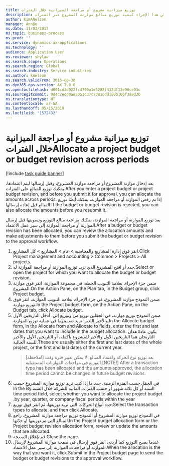 ```yaml
---
title: توزيع ميزانية مشروع أو مراجعة الميزانية خلال الفترات
description: يُبيّن هذا الإجراء كيفية توزيع مبالغ موازنة المشروع عبر الفترات.
author: KimANelson
manager: AnnBe
ms.date: 11/03/2017
ms.topic: business-process
ms.prod: ''
ms.service: dynamics-ax-applications
ms.technology: ''
audience: Application User
ms.reviewer: shylaw
ms.search.scope: Operations
ms.search.region: Global
ms.search.industry: Service industries
ms.author: knelson
ms.search.validFrom: 2016-06-30
ms.dyn365.ops.version: AX 7.0.0
ms.openlocfilehash: d001cd3d922fc4790a1e5288f432df13e90ce03c
ms.sourcegitcommit: 9d4c7edd0ae2053c37c7d81cdd180b16bf3a9d3b
ms.translationtype: HT
ms.contentlocale: ar-SA
ms.lasthandoff: 05/15/2019
ms.locfileid: "1572432"
---
```

# <a name="allocate-a-project-budget-or-budget-revision-across-periods"></a><span data-ttu-id="36e2d-103">توزيع ميزانية مشروع أو مراجعة الميزانية خلال الفترات</span><span class="sxs-lookup"><span data-stu-id="36e2d-103">Allocate a project budget or budget revision across periods</span></span>

[!include [task guide banner](../../includes/task-guide-banner.md)]

<span data-ttu-id="36e2d-104"> بعد إدخال موازنة المشروع أو مراجعة موازنة المشروع، وقبل إرسالها ليتم اعتمادها، يمكنك توزيع المبالغ على الفترات.</span><span class="sxs-lookup"><span data-stu-id="36e2d-104">After you enter a project budget or project budget revision, and before you submit it for approval, you can allocate the amounts across periods.</span></span> <span data-ttu-id="36e2d-105">إذا تم رفض الموازنة أو مراجعة الموازنة، يمكنك أيضًا توزيع المبالغ قبل إعادة إرسالها.</span><span class="sxs-lookup"><span data-stu-id="36e2d-105">If the budget or budget revision is rejected, you can also allocate the amounts before you resubmit it.</span></span> 

<span data-ttu-id="36e2d-106">بعد توزيع الموازنة أو مراجعة الموازنة، يمكنك مراجعة مبالغ التوزيع وتسويتها قبل إرسال الموازنة أو مراجعة الموازنة إلى سير عمل الاعتماد.</span><span class="sxs-lookup"><span data-stu-id="36e2d-106">After a budget or budget revision has been allocated, you can review the allocation amounts and make adjustments to them before you submit the budget or budget revision to the approval workflow.</span></span> 

1. <span data-ttu-id="36e2d-107">انقر فوق إدارة المشاريع‬ والمحاسبة > عام > المشاريع > كل المشاريع.</span><span class="sxs-lookup"><span data-stu-id="36e2d-107">Click Project management and accounting > Common > Projects > All projects.</span></span> 
2. <span data-ttu-id="36e2d-108">حدد أو افتح المشروع الذي تريد توزيع الموازنة أو مراجعة الموازنة له.</span><span class="sxs-lookup"><span data-stu-id="36e2d-108">Select or open the project for which you want to allocate the budget or budget revision.</span></span> 
3. <span data-ttu-id="36e2d-109">ضمن جزء الإجراء، بعلامة التبويب الخطة، في مجموعة الموازنة، انقر فوق موازنة المشروع.</span><span class="sxs-lookup"><span data-stu-id="36e2d-109">On the Action Pane, on the Plan tab, in the Budget group, click Project budget.</span></span> 
4. <span data-ttu-id="36e2d-110">ضمن النموذج موازنة المشروع، في جزء الإجراء، بعلامة التبويب الموازنة، انقر فوق توزيع موازنة.</span><span class="sxs-lookup"><span data-stu-id="36e2d-110">In the Project budget form, on the Action Pane, on the Budget tab, click Allocate budget.</span></span> 
5. <span data-ttu-id="36e2d-111">ضمن النموذج توزيع موازنة، في الحقلين توزيع من وتوزيع إلى، أدخل التاريخين الأول والأخير اللذين تريد تضمينهما في عملية توزيع الموازنة.</span><span class="sxs-lookup"><span data-stu-id="36e2d-111">In the Allocate budget form, in the Allocate from and Allocate to fields, enter the first and last dates that you want to include in the budget allocation.</span></span> <span data-ttu-id="36e2d-112">يكون عادةً هذان التاريخان هما التاريخين الأول والأخير للمشروع بأكمله، أو التاريخين الأول والأخير للسنة الحالية.</span><span class="sxs-lookup"><span data-stu-id="36e2d-112">These are usually either the first and last dates of the whole project, or the first and last dates of the current year.</span></span>  
   > <span data-ttu-id="36e2d-113">[ملاحظة!] بعد توزيع نوع الحركة واعتماد المبالغ، لا يمكن تغيير فترة وقت التوزيع في مراجعات الموازنات المستقبلية.</span><span class="sxs-lookup"><span data-stu-id="36e2d-113">[NOTE!] After a transaction type has been allocated and the amounts approved, the allocation time period cannot be changed in future budget revisions.</span></span> 
6. <span data-ttu-id="36e2d-114">في الحقل ‏‫حسب الفترة الزمنية، حدد ما إذا كنت تريد توزيع موازنة المشروع حسب السنة أو كل ثلاثة شهور أو حسب الفترات المالية للشركة خلال السنة.</span><span class="sxs-lookup"><span data-stu-id="36e2d-114">In the By time period field, select whether you want to allocate the project budget by year, quarter, or company fiscal periods within the year.</span></span>
7. <span data-ttu-id="36e2d-115">حدد أنواع الحركات التي تريد توزيعها، ثم انقر فوق توزيع.</span><span class="sxs-lookup"><span data-stu-id="36e2d-115">Select the transaction types to allocate, and then click Allocate.</span></span> 
8. <span data-ttu-id="36e2d-116">في النموذج توزيع موازنة المشروع أو النموذج توزيع مراجعة موازنة المشروع، راجع المبالغ التي تم توزيعها أو حدّثها.</span><span class="sxs-lookup"><span data-stu-id="36e2d-116">In the Project budget allocation form or the Project budget revision allocation form, review or update the amounts that are allocated.</span></span> 
9. <span data-ttu-id="36e2d-117">قم بإغلاق الصفحة.</span><span class="sxs-lookup"><span data-stu-id="36e2d-117">Close the page.</span></span>
10. <span data-ttu-id="36e2d-118">عندما يصبح التوزيع كما أردته، انقر فوق إرسال في صفحة موازنة المشروع لإرسال الموازنة أو مراجعات الموازنة إلى سير عمل الاعتماد.</span><span class="sxs-lookup"><span data-stu-id="36e2d-118">When the allocation is the way that you want it, click Submit in the Project budget page to send the budget or budget revisions to the approval workflow.</span></span>  


